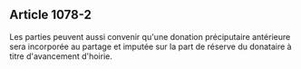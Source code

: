 Article 1078-2
----
Les parties peuvent aussi convenir qu'une donation préciputaire antérieure sera
incorporée au partage et imputée sur la part de réserve du donataire à titre
d'avancement d'hoirie.
